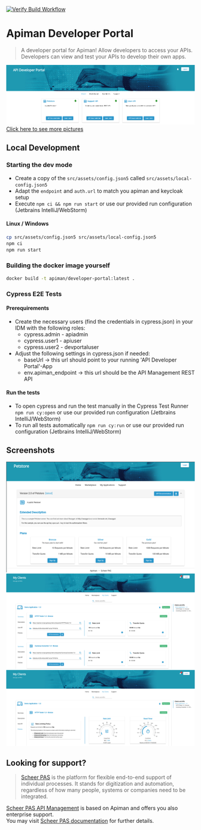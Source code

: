[![Verify Build Workflow](https://github.com/apiman/apiman-developer-portal/actions/workflows/verify.yml/badge.svg)](https://github.com/apiman/apiman-developer-portal/actions/workflows/verify.yml)

# Apiman Developer Portal

 > A developer portal for Apiman! Allow developers to access your APIs. Developers can view and test your APIs to develop their own apps.

![Landing](./docu/landing.png)
[Click here to see more pictures](#screenshots)


## Local Development

### Starting the dev mode

* Create a copy of the `src/assets/config.json5` called `src/assets/local-config.json5`
* Adapt the `endpoint` and `auth.url` to match you apiman and keycloak setup
* Execute `npm ci && npm run start` or use our provided run configuration (Jetbrains IntelliJ/WebStorm)

#### Linux / Windows
```bash
cp src/assets/config.json5 src/assets/local-config.json5
npm ci
npm run start
```

### Building the docker image yourself

```bash
docker build -t apiman/developer-portal:latest .
```

### Cypress E2E Tests
#### Prerequirements
* Create the necessary users (find the credentials in cypress.json) in your IDM with the following roles:
  * cypress.admin - apiadmin
  * cypress.user1 - apiuser
  * cypress.user2 - devportaluser
* Adjust the following settings in cypress.json if needed:
  * baseUrl -> this url should point to your running 'API Developer Portal'-App 
  * env.apiman_endpoint -> this url should be the API Management REST API

#### Run the tests
* To open cypress and run the test manually in the Cypress Test Runner  `npm run cy:open` or use our provided run configuration (Jetbrains IntelliJ/WebStorm)
* To run all tests automatically `npm run cy:run` or use our provided run configuration (Jetbrains IntelliJ/WebStorm)

## Screenshots
![Detail](./docu/detail.png)
![MY Clients 1](./docu/my-client1.png)
![My Client 2](./docu/my-client2.png)

## Looking for support?

> [Scheer PAS](https://www.scheer-pas.com/en/) is the platform for flexible end-to-end support of individual processes. It stands for digitization and automation, regardless of how many people, systems or companies need to be integrated.

[Scheer PAS API Management](https://www.scheer-pas.com/en/api-management/) is based on Apiman and offers you also
enterprise support.\
You may visit [Scheer PAS documentation](https://doc.scheer-pas.com/display/HOME) for further details.

